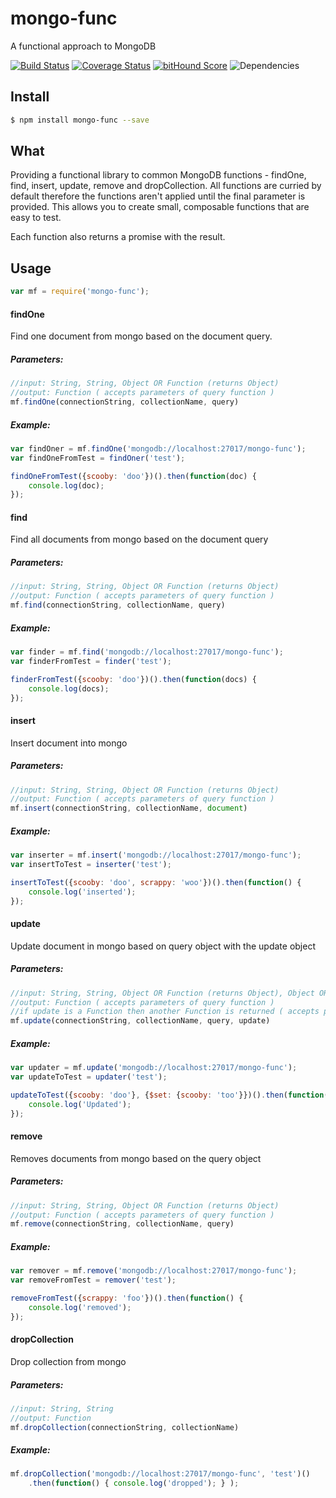 # mongo-func
A functional approach to MongoDB

[![Build Status](https://travis-ci.org/scottie1984/mongo-func.svg?branch=master)](https://travis-ci.org/scottie1984/mongo-func)
[![Coverage Status](https://coveralls.io/repos/scottie1984/mongo-func/badge.svg?branch=master&service=github)](https://coveralls.io/github/scottie1984/mongo-func?branch=master)
[![bitHound Score](https://www.bithound.io/github/scottie1984/mongo-func/badges/score.svg)](https://www.bithound.io/github/scottie1984/mongo-func)
![Dependencies](https://david-dm.org/scottie1984/mongo-func.svg)


## Install

```sh
$ npm install mongo-func --save
```
## What
Providing a functional library to common MongoDB functions - findOne, find, insert, update, remove and dropCollection. All functions are curried by default therefore the functions aren't applied until the final parameter is provided. This allows you to create small, composable functions that are easy to test.

Each function also returns a promise with the result.
## Usage
```javascript
var mf = require('mongo-func');
```
#### findOne
Find one document from mongo based on the document query.
##### Parameters:
```javascript
//input: String, String, Object OR Function (returns Object)
//output: Function ( accepts parameters of query function )
mf.findOne(connectionString, collectionName, query)
```
##### Example:
```javascript
var findOner = mf.findOne('mongodb://localhost:27017/mongo-func');
var findOneFromTest = findOner('test');

findOneFromTest({scooby: 'doo'})().then(function(doc) {
    console.log(doc);
});
```
#### find
Find all documents from mongo based on the document query
##### Parameters:
```javascript
//input: String, String, Object OR Function (returns Object)
//output: Function ( accepts parameters of query function )
mf.find(connectionString, collectionName, query)
```
##### Example:
```javascript
var finder = mf.find('mongodb://localhost:27017/mongo-func');
var finderFromTest = finder('test');

finderFromTest({scooby: 'doo'})().then(function(docs) {
    console.log(docs);
});
```
#### insert
Insert document into mongo
##### Parameters:
```javascript
//input: String, String, Object OR Function (returns Object)
//output: Function ( accepts parameters of query function )
mf.insert(connectionString, collectionName, document)
```
##### Example:
```javascript
var inserter = mf.insert('mongodb://localhost:27017/mongo-func');
var insertToTest = inserter('test');

insertToTest({scooby: 'doo', scrappy: 'woo'})().then(function() {
    console.log('inserted');
});
```
#### update
Update document in mongo based on query object with the update object
##### Parameters:
```javascript
//input: String, String, Object OR Function (returns Object), Object OR Function (returns Object)
//output: Function ( accepts parameters of query function )
//if update is a Function then another Function is returned ( accepts parameters of update function )
mf.update(connectionString, collectionName, query, update)
```
##### Example:
```javascript
var updater = mf.update('mongodb://localhost:27017/mongo-func');
var updateToTest = updater('test');

updateToTest({scooby: 'doo'}, {$set: {scooby: 'too'}})().then(function() {
    console.log('Updated');
});
```
#### remove
Removes documents from mongo based on the query object
##### Parameters:
```javascript
//input: String, String, Object OR Function (returns Object)
//output: Function ( accepts parameters of query function )
mf.remove(connectionString, collectionName, query)
```
##### Example:
```javascript
var remover = mf.remove('mongodb://localhost:27017/mongo-func');
var removeFromTest = remover('test');

removeFromTest({scrappy: 'foo'})().then(function() {
    console.log('removed');
});
```
#### dropCollection
Drop collection from mongo
##### Parameters:
```javascript
//input: String, String
//output: Function
mf.dropCollection(connectionString, collectionName)
```
##### Example:
```javascript
mf.dropCollection('mongodb://localhost:27017/mongo-func', 'test')()
    .then(function() { console.log('dropped'); } );
```

